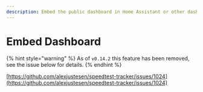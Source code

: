 ```yaml
---
description: Embed the public dashboard in Home Assistant or other dashboards and websites
---
```


# Embed Dashboard

{% hint style="warning" %}
As of `v0.14.2` this feature has been removed, see the issue below for details.
{% endhint %}

[https://github.com/alexjustesen/speedtest-tracker/issues/1024](https://github.com/alexjustesen/speedtest-tracker/issues/1024)
